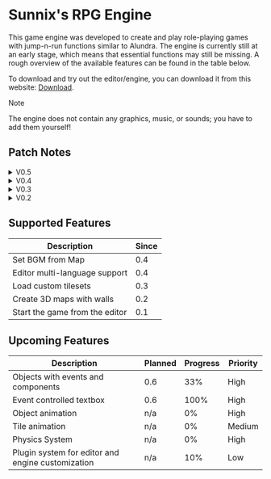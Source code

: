 # Sunnix's RPG Engine

This game engine was developed to create and play role-playing games with jump-n-run functions similar to Alundra.
The engine is currently still at an early stage, which means that essential functions may still be missing.
A rough overview of the available features can be found in the table below.

To download and try out the editor/engine, you can download it from this website: [Download](https://sunnix.de/downloads).

> [!NOTE]
> The engine does not contain any graphics, music, or sounds; you have to add them yourself!

## Patch Notes

<details>
  <summary>V0.5</summary>
  
  - New loading dialog
  - Audio system
    - Audio files can now be loaded into the game file.
    - Maps can now have audio files assigned as background music.
  - Language packs (texts are now loaded from language packs, allowing the editor to support multiple languages)

</details>

<details>
  <summary>V0.4</summary>
  
  - With the CTRL key you can:
    - Scroll with the mouse wheel (initially only the map and not the tileset)
    - Drag with the left (primary) mouse button to move your view.
    - With the Shift key, you now have an additional layer per tile. This layer is drawn above the previous layer.
  - Additionally, you can now choose between SingleDraw (draw a single tile), DragFillDraw-Rect (drag from a start point to an endpoint and fill all tiles in between in a rectangle), and the normal Fill (like in Paint).
  - You can also toggle the grid on and off.
  - Finally, I have added options under the "Game" menu when opening the game.

</details>

<details>
  <summary>V0.3</summary>

  - Added start map
    - To run the game, you now have to select a start map.
    - The selected map is displayed in green.
    - This allows for testing each map individually.
  - Added tilesets
    - These are available under the Resource Manager.
  - The selected graphic of the tileset of maps now runs over the tilesets.

</details>

<details>
  <summary>V0.2</summary>

  - Added modules and modes
  - 3 Modes for:
    - (F1) Selecting tiles to manipulate them in height and, in the future, setting tile properties.
    - (F2) Drawing the top/ground of a tile.
    - (F3) Drawing the walls of tiles.
  - Added wall handling

</details>

## Supported Features

| Description                     | Since   |
|---------------------------------|---------|
| Set BGM from Map                | 0.4     |
| Editor multi-language support   | 0.4     |
| Load custom tilesets            | 0.3     |
| Create 3D maps with walls       | 0.2     |
| Start the game from the editor  | 0.1     |

## Upcoming Features

| Description                                          | Planned | Progress  | Priority  |
|------------------------------------------------------|---------|-----------|-----------|
| Objects with events and components                   | 0.6     | 33%       | High      |
| Event controlled textbox                             | 0.6     | 100%      | High      |
| Object animation                                     | n/a     | 0%        | High      |
| Tile animation                                       | n/a     | 0%        | Medium    |
| Physics System                                       | n/a     | 0%        | High      |
| Plugin system for editor and engine customization    | n/a     | 10%       | Low       |
